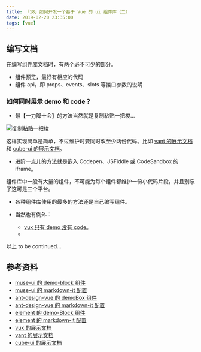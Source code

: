 ```yaml
---
title: 「18」如何开发一个基于 Vue 的 ui 组件库（二）
date: 2019-02-20 23:35:00
tags: [vue]
---
```


## 编写文档
在编写组件库文档时，有两个必不可少的部分。

* 组件预览，最好有相应的代码
* 组件 api，即 props、events、slots 等接口参数的说明

### 如何同时展示 demo 和 code？
* 最【一力降十会】的方法当然就是复制粘贴一把梭...

<img :src="$withBase('/imgs/vue-ui/copy-and-paste.jpg')" alt="复制粘贴一把梭">

这样实现简单是简单，不过维护时要同时改至少两份代码。比如 [vant 的展示文档][8] 和 [cube-ui 的展示文档][9]。

* 进阶一点儿的方法就是嵌入 Codepen、JSFiddle 或 CodeSandbox 的 iframe。

组件库中一般有大量的组件，不可能为每个组件都维护一份小代码片段，并且别忘了这可是三个平台。

* 各种组件库使用的最多的方法还是自己编写组件。

* 当然也有例外：
  * [vux 只有 demo 没有 code][7]。
  *


以上 to be continued...

## 参考资料
* [muse-ui 的 demo-block 组件][1]
* [muse-ui 的 markdown-it 配置][2]
* [ant-design-vue 的 demoBox 组件][3]
* [ant-design-vue 的 markdown-it 配置][4]
* [element 的 demo-Block 组件][5]
* [element 的 markdown-it 配置][6]
* [vux 的展示文档][7]
* [vant 的展示文档][8]
* [cube-ui 的展示文档][9]

[1]: https://github.com/museui/muse-docs/blob/master/src/components/demo-block.vue
[2]: https://github.com/museui/muse-docs/blob/master/scripts/vue-markdown-loader.conf.js
[3]: https://github.com/vueComponent/ant-design-vue/blob/master/site/components/demoBox.vue
[4]: https://github.com/vueComponent/ant-design-vue/blob/master/webpack.base.config.js
[5]: https://github.com/ElemeFE/element/blob/master/examples/components/demo-block.vue
[6]: https://github.com/ElemeFE/element/blob/master/build/webpack.demo.js
[7]: https://doc.vux.li/zh-CN/components/actionsheet.html
[8]: https://youzan.github.io/vant/#/zh-CN/button
[9]: https://didi.github.io/cube-ui/#/zh-CN/docs/button
